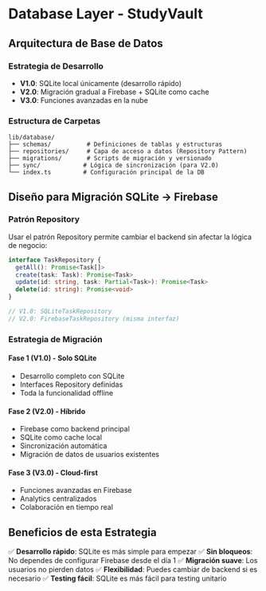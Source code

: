 # Database Layer - StudyVault

## Arquitectura de Base de Datos

### Estrategia de Desarrollo
- **V1.0**: SQLite local únicamente (desarrollo rápido)
- **V2.0**: Migración gradual a Firebase + SQLite como cache
- **V3.0**: Funciones avanzadas en la nube

### Estructura de Carpetas

```
lib/database/
├── schemas/          # Definiciones de tablas y estructuras
├── repositories/     # Capa de acceso a datos (Repository Pattern)
├── migrations/       # Scripts de migración y versionado
├── sync/            # Lógica de sincronización (para V2.0)
└── index.ts         # Configuración principal de la DB
```

## Diseño para Migración SQLite → Firebase

### Patrón Repository
Usar el patrón Repository permite cambiar el backend sin afectar la lógica de negocio:

```typescript
interface TaskRepository {
  getAll(): Promise<Task[]>
  create(task: Task): Promise<Task>
  update(id: string, task: Partial<Task>): Promise<Task>
  delete(id: string): Promise<void>
}

// V1.0: SQLiteTaskRepository
// V2.0: FirebaseTaskRepository (misma interfaz)
```

### Estrategia de Migración

#### Fase 1 (V1.0) - Solo SQLite
- Desarrollo completo con SQLite
- Interfaces Repository definidas
- Toda la funcionalidad offline

#### Fase 2 (V2.0) - Híbrido
- Firebase como backend principal
- SQLite como cache local
- Sincronización automática
- Migración de datos de usuarios existentes

#### Fase 3 (V3.0) - Cloud-first
- Funciones avanzadas en Firebase
- Analytics centralizados
- Colaboración en tiempo real

## Beneficios de esta Estrategia

✅ **Desarrollo rápido**: SQLite es más simple para empezar
✅ **Sin bloqueos**: No dependes de configurar Firebase desde el día 1
✅ **Migración suave**: Los usuarios no pierden datos
✅ **Flexibilidad**: Puedes cambiar de backend si es necesario
✅ **Testing fácil**: SQLite es más fácil para testing unitario
